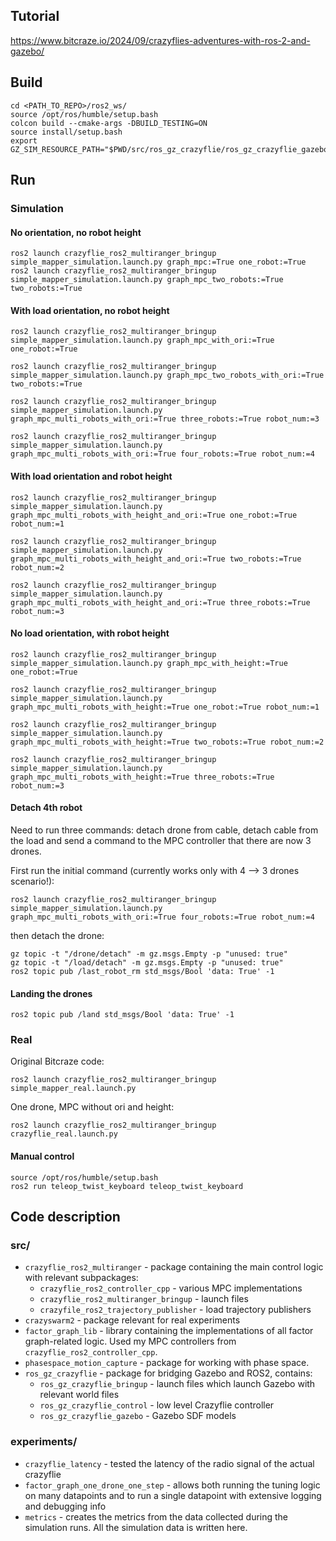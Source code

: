 ## Tutorial

https://www.bitcraze.io/2024/09/crazyflies-adventures-with-ros-2-and-gazebo/ 


## Build
```
cd <PATH_TO_REPO>/ros2_ws/
source /opt/ros/humble/setup.bash
colcon build --cmake-args -DBUILD_TESTING=ON
source install/setup.bash
export GZ_SIM_RESOURCE_PATH="$PWD/src/ros_gz_crazyflie/ros_gz_crazyflie_gazebo/models/"
```


## Run

### Simulation

#### No orientation, no robot height
```
ros2 launch crazyflie_ros2_multiranger_bringup simple_mapper_simulation.launch.py graph_mpc:=True one_robot:=True
ros2 launch crazyflie_ros2_multiranger_bringup simple_mapper_simulation.launch.py graph_mpc_two_robots:=True two_robots:=True
```

#### With load orientation, no robot height
```
ros2 launch crazyflie_ros2_multiranger_bringup simple_mapper_simulation.launch.py graph_mpc_with_ori:=True one_robot:=True

ros2 launch crazyflie_ros2_multiranger_bringup simple_mapper_simulation.launch.py graph_mpc_two_robots_with_ori:=True two_robots:=True

ros2 launch crazyflie_ros2_multiranger_bringup simple_mapper_simulation.launch.py graph_mpc_multi_robots_with_ori:=True three_robots:=True robot_num:=3

ros2 launch crazyflie_ros2_multiranger_bringup simple_mapper_simulation.launch.py graph_mpc_multi_robots_with_ori:=True four_robots:=True robot_num:=4
```


#### With load orientation and robot height
```
ros2 launch crazyflie_ros2_multiranger_bringup simple_mapper_simulation.launch.py graph_mpc_multi_robots_with_height_and_ori:=True one_robot:=True robot_num:=1

ros2 launch crazyflie_ros2_multiranger_bringup simple_mapper_simulation.launch.py graph_mpc_multi_robots_with_height_and_ori:=True two_robots:=True robot_num:=2

ros2 launch crazyflie_ros2_multiranger_bringup simple_mapper_simulation.launch.py graph_mpc_multi_robots_with_height_and_ori:=True three_robots:=True robot_num:=3
```


#### No load orientation, with robot height
```
ros2 launch crazyflie_ros2_multiranger_bringup simple_mapper_simulation.launch.py graph_mpc_with_height:=True one_robot:=True

ros2 launch crazyflie_ros2_multiranger_bringup simple_mapper_simulation.launch.py graph_mpc_multi_robots_with_height:=True one_robot:=True robot_num:=1

ros2 launch crazyflie_ros2_multiranger_bringup simple_mapper_simulation.launch.py graph_mpc_multi_robots_with_height:=True two_robots:=True robot_num:=2

ros2 launch crazyflie_ros2_multiranger_bringup simple_mapper_simulation.launch.py graph_mpc_multi_robots_with_height:=True three_robots:=True robot_num:=3
```


#### Detach 4th robot

Need to run three commands: detach drone from cable, detach cable from the load and send a command to the MPC controller that there are now 3 drones.

First run the initial command (currently works only with 4 --> 3 drones scenario!):

```
ros2 launch crazyflie_ros2_multiranger_bringup simple_mapper_simulation.launch.py graph_mpc_multi_robots_with_ori:=True four_robots:=True robot_num:=4
```

then detach the drone:

```
gz topic -t "/drone/detach" -m gz.msgs.Empty -p "unused: true"
gz topic -t "/load/detach" -m gz.msgs.Empty -p "unused: true"
ros2 topic pub /last_robot_rm std_msgs/Bool 'data: True' -1
```


#### Landing the drones
```
ros2 topic pub /land std_msgs/Bool 'data: True' -1
```


### Real

Original Bitcraze code:
```
ros2 launch crazyflie_ros2_multiranger_bringup simple_mapper_real.launch.py
```

One drone, MPC without ori and height:
```
ros2 launch crazyflie_ros2_multiranger_bringup crazyflie_real.launch.py
```


#### Manual control
```
source /opt/ros/humble/setup.bash
ros2 run teleop_twist_keyboard teleop_twist_keyboard
```


## Code description

### src/

* `crazyflie_ros2_multiranger` - package containing the main control logic with relevant subpackages:
    - `crazyflie_ros2_controller_cpp` - various MPC implementations
    - `crazyflie_ros2_multiranger_bringup` - launch files
    - `crazyfile_ros2_trajectory_publisher` - load trajectory publishers
* `crazyswarm2` - package relevant for real experiments
* `factor_graph_lib` - library containing the implementations of all factor graph-related logic. Used my MPC controllers from `crazyflie_ros2_controller_cpp`.
* `phasespace_motion_capture` - package for working with phase space.
* `ros_gz_crazyflie` - package for bridging Gazebo and ROS2, contains:
    - `ros_gz_crazyflie_bringup` - launch files which launch Gazebo with relevant world files
    - `ros_gz_crazyflie_control` - low level Crazyflie controller
    - `ros_gz_crazyflie_gazebo` - Gazebo SDF models


### experiments/

* `crazyflie_latency` - tested the latency of the radio signal of the actual crazyflie
* `factor_graph_one_drone_one_step` - allows both running the tuning logic on many datapoints and to run a single datapoint with extensive logging and debugging info
* `metrics` - creates the metrics from the data collected during the simulation runs. All the simulation data is written here.

 
